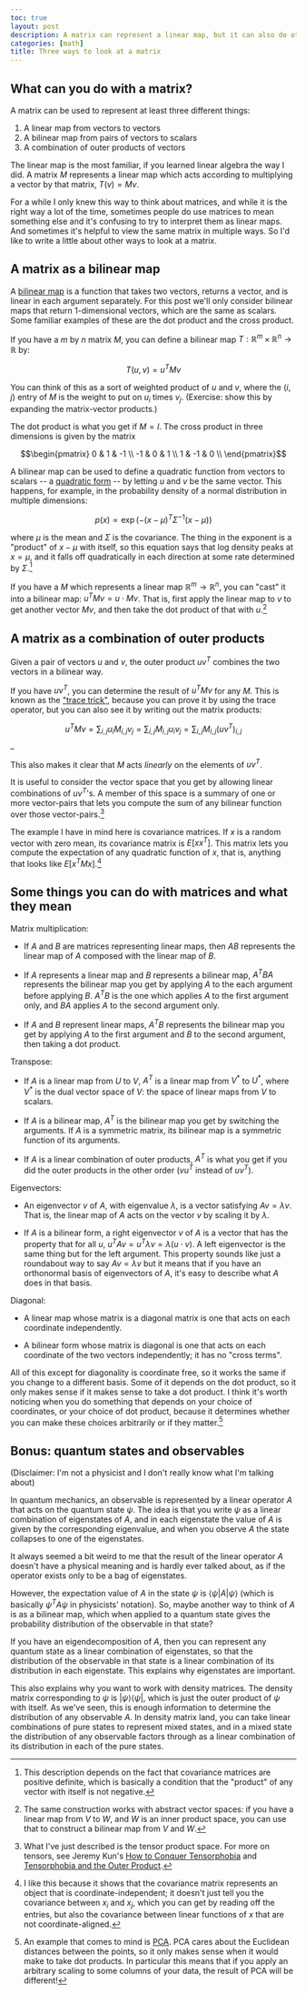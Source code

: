 ```yaml
---
toc: true
layout: post
description: A matrix can represent a linear map, but it can also do other things.
categories: [math]
title: Three ways to look at a matrix
---
```


## What can you do with a matrix?

A matrix can be used to represent at least three different things:

1. A linear map from vectors to vectors
2. A bilinear map from pairs of vectors to scalars
3. A combination of outer products of vectors

The linear map is the most familiar, if you learned linear algebra the way I
did. A matrix $M$ represents a linear map which acts according to multiplying a
vector by that matrix, $T(v) = Mv$.

For a while I only knew this way to think about matrices, and while it is the
right way a lot of the time, sometimes people do use matrices to mean something
else and it's confusing to try to interpret them as linear maps. And sometimes
it's helpful to view the same matrix in multiple ways. So I'd like to write a
little about other ways to look at a matrix.

## A matrix as a bilinear map

A [bilinear map][bilinear map] is a function that takes two vectors, returns a
vector, and is linear in each argument separately. For this post we'll only
consider bilinear maps that return 1-dimensional vectors, which are the same as
scalars. Some familiar examples of these are the dot product and the cross
product.

[bilinear map]: https://en.wikipedia.org/wiki/Bilinear_map

If you have a $m$ by $n$ matrix $M$, you can define a bilinear map $T:
\mathbb{R}^m \times \mathbb{R}^n \to \mathbb{R}$ by:

$$T(u, v) = u^T M v$$

You can think of this as a sort of weighted product of $u$ and $v$, where the
$(i,j)$ entry of $M$ is the weight to put on $u_i$ times $v_j$. (Exercise: show
this by expanding the matrix-vector products.)

The dot product is what you get if $M = I$. The cross product in three
dimensions is given by the matrix

$$\begin{pmatrix}
0 & 1 & -1 \\
-1 & 0 & 1 \\
1 & -1 & 0 \\
\end{pmatrix}$$

A bilinear map can be used to define a quadratic function from vectors to
scalars -- a [quadratic form][quadratic form] -- by letting $u$ and $v$ be the
same vector. This happens, for example, in the probability density of a normal
distribution in multiple dimensions:

$$p(x) \propto \exp( -(x - \mu)^T \Sigma^{-1} (x - \mu) )$$

[quadratic form]: https://en.wikipedia.org/wiki/Quadratic_form

where $\mu$ is the mean and $\Sigma$ is the covariance. The thing in the
exponent is a "product" of $x - \mu$ with itself, so this equation says that log
density peaks at $x = \mu$, and it falls off quadratically in each direction at
some rate determined by $\Sigma$.[^psd]

[^psd]: This description depends on the fact that covariance matrices are
    positive definite, which is basically a condition that the "product" of any
    vector with itself is not negative.

If you have a $M$ which represents a linear map $\mathbb{R}^m \to \mathbb{R}^n$,
you can "cast" it into a bilinear map: $u^T M v = u \cdot Mv$. That is, first
apply the linear map to $v$ to get another vector $M v$, and then take the dot
product of that with $u$.[^abstract-bilinear]

[^abstract-bilinear]: The same construction works with abstract vector spaces:
    if you have a linear map from $V$ to $W$, and $W$ is an inner product space,
    you can use that to construct a bilinear map from $V$ and $W$.

## A matrix as a combination of outer products

Given a pair of vectors $u$ and $v$, the outer product $uv^T$ combines the two
vectors in a bilinear way.

If you have $uv^T$, you can determine the result of $u^T M v$ for any $M$. This
is known as the ["trace trick"][trace trick], because you can prove it by using
the trace operator, but you can also see it by writing out the matrix products:

[trace trick]: https://people.eecs.berkeley.edu/~jordan/courses/260-spring10/other-readings/chapter13.pdf

$$ u^T M v = \sum_{i,j} u_i M_{i,j} v_j = \sum_{i,j} M_{i,j} u_i v_j = \sum_{i,j} M_{i,j} (uv^T)_{i,j} $$_

This also makes it clear that $M$ acts *linearly* on the elements of $uv^T$.

It is useful to consider the vector space that you get by allowing linear
combinations of $uv^T$'s. A member of this space is a summary of one or more
vector-pairs that lets you compute the sum of any bilinear function over those
vector-pairs.[^tensors]

[^tensors]: What I've just described is the tensor product space. For more on
    tensors, see Jeremy Kun's [How to Conquer Tensorphobia][tensorphobia1] and
    [Tensorphobia and the Outer Product][tensorphobia2].
    
[tensorphobia1]: https://jeremykun.com/2014/01/17/how-to-conquer-tensorphobia/
[tensorphobia2]: https://jeremykun.com/2016/03/28/tensorphobia-outer-product/

The example I have in mind here is covariance matrices. If $x$ is a random
vector with zero mean, its covariance matrix is $E[xx^T]$. This matrix lets you
compute the expectation of any quadratic function of $x$, that is, anything that
looks like $E[x^T M x]$.[^covar-basis-independent]

[^covar-basis-independent]: I like this because it shows that the covariance
    matrix represents an object that is coordinate-independent; it doesn't just
    tell you the covariance between $x_i$ and $x_j$, which you can get by
    reading off the entries, but also the covariance between linear functions of
    $x$ that are not coordinate-aligned.

## Some things you can do with matrices and what they mean

Matrix multiplication:

* If $A$ and $B$ are matrices representing linear maps, then $AB$ represents the
  linear map of $A$ composed with the linear map of $B$.

* If $A$ represents a linear map and $B$ represents a bilinear map, $A^T B A$
  represents the bilinear map you get by applying $A$ to the each argument
  before applying $B$. $A^T B$ is the one which applies $A$ to the first
  argument only, and $B A$ applies $A$ to the second argument only.

* If $A$ and $B$ represent linear maps, $A^T B$ represents the bilinear map you
  get by applying $A$ to the first argument and $B$ to the second argument, then
  taking a dot product.

Transpose:

* If $A$ is a linear map from $U$ to $V$, $A^T$ is a linear map from $V^*$ to
  $U^*$, where $V^*$ is the dual vector space of $V$: the space of linear maps
  from $V$ to scalars.

* If $A$ is a bilinear map, $A^T$ is the bilinear map you get by switching the
  arguments. If $A$ is a symmetric matrix, its bilinear map is a symmetric
  function of its arguments.

* If $A$ is a linear combination of outer products, $A^T$ is what you get if you
  did the outer products in the other order ($vu^T$ instead of $uv^T$).

Eigenvectors:

* An eigenvector $v$ of $A$, with eigenvalue $\lambda$, is a vector satisfying
  $Av = \lambda v$. That is, the linear map of $A$ acts on the vector $v$ by
  scaling it by $\lambda$.

* If $A$ is a bilinear form, a right eigenvector $v$ of $A$ is a vector that has
  the property that for all $u$, $u^T A v = u^T \lambda v = \lambda (u \cdot
  v)$. A left eigenvector is the same thing but for the left argument. This
  property sounds like just a roundabout way to say $Av = \lambda v$ but it
  means that if you have an orthonormal basis of eigenvectors of $A$, it's easy
  to describe what $A$ does in that basis.

Diagonal:

* A linear map whose matrix is a diagonal matrix is one that acts on each
  coordinate independently.

* A bilinear form whose matrix is diagonal is one that acts on each coordinate
  of the two vectors independently; it has no "cross terms".

All of this except for diagonality is coordinate free, so it works the same if
you change to a different basis. Some of it depends on the dot product, so it
only makes sense if it makes sense to take a dot product. I think it's worth
noticing when you do something that depends on your choice of coordinates, or
your choice of dot product, because it determines whether you can make these
choices arbitrarily or if they matter.[^pca]

[^pca]: An example that comes to mind is [PCA][pca]. PCA cares about the
    Euclidean distances between the points, so it only makes sense when it would
    make to take dot products. In particular this means that if you apply an
    arbitrary scaling to some columns of your data, the result of PCA will be
    different!

[pca]: https://en.wikipedia.org/wiki/Principal_component_analysis

## Bonus: quantum states and observables

(Disclaimer: I'm not a physicist and I don't really know what I'm talking about)

In quantum mechanics, an observable is represented by a linear operator $A$ that
acts on the quantum state $\psi$. The idea is that you write $\psi$ as a linear
combination of eigenstates of $A$, and in each eigenstate the value of $A$ is
given by the corresponding eigenvalue, and when you observe $A$ the state
collapses to one of the eigenstates.

It always seemed a bit weird to me that the result of the linear operator $A$
doesn't have a physical meaning and is hardly ever talked about, as if the
operator exists only to be a bag of eigenstates.

However, the expectation value of $A$ in the state $\psi$ is $\langle \psi | A |
\psi \rangle$ (which is basically $\psi^T A \psi$ in physicists' notation). So,
maybe another way to think of $A$ is as a bilinear map, which when applied to a
quantum state gives the probability distribution of the observable in that state?

If you have an eigendecomposition of $A$, then you can represent any quantum
state as a linear combination of eigenstates, so that the distribution of the
observable in that state is a linear combination of its distribution in each
eigenstate. This explains why eigenstates are important.

This also explains why you want to work with density matrices. The density
matrix corresponding to $\psi$ is $| \psi \rangle \langle \psi |$, which is just
the outer product of $\psi$ with itself. As we've seen, this is enough
information to determine the distribution of any observable $A$. In density
matrix land, you can take linear combinations of pure states to represent mixed
states, and in a mixed state the distribution of any observable factors through
as a linear combination of its distribution in each of the pure states.
